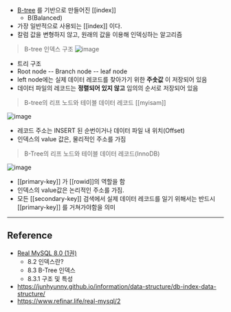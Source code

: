 - [B-tree](https://ko.wikipedia.org/wiki/B_%ED%8A%B8%EB%A6%AC) 를 기반으로 만들어진 [[index]]
	- B(Balanced)
- 가장 일반적으로 사용되는 [[index]] 이다.
- 칼럼 값을 변형하지 않고, 원래의 값을 이용해 인덱싱하는 알고리즘

> B-tree 인덱스 구조
![image](https://junhyunny.github.io/images/db-index-data-structure-3.JPG)

- 트리 구조
- Root node -- Branch node -- leaf node
- left node에는 실제 데이터 레코드를 찾아가기 위한 **주솟값** 이 저장되어 있음
- 데이터 파일의 레코드는 **정렬되어 있지 않고** 임의의 순서로 저장되어 있음

> B-tree의 리프 노드와 테이블 데이터 레코드 [[myisam]]

![image](https://oopy.lazyrockets.com/api/v2/notion/image?src=https%3A%2F%2Fs3-us-west-2.amazonaws.com%2Fsecure.notion-static.com%2F59a91184-df16-421c-9f40-7f4e45b9c229%2FUntitled.png&blockId=e27cd55f-671c-43ce-bcfe-b0f20e6454fe)
- 레코드 주소는 INSERT 된 순번이거나 데이터 파일 내 위치(Offset)
- 인덱스의 value 값은, 물리적인 주소를 가짐

>  B-Tree의 리프 노드와 테이블 데이터 레코드(InnoDB)

![image](https://oopy.lazyrockets.com/api/v2/notion/image?src=https%3A%2F%2Fs3-us-west-2.amazonaws.com%2Fsecure.notion-static.com%2Feb58a0f8-87b8-49ed-b582-565f421524c2%2FUntitled.png&blockId=f361b3ec-d16d-40dd-b4eb-944c0ef98833)

- [[primary-key]] 가 [[rowid]]의 역할을 함
- 인덱스의 value값은 논리적인 주소를 가짐.
- 모든 [[secondary-key]] 검색에서 실제 데이터 레코드를 일기 위해서는 반드시 [[primary-key]] 를 거쳐가야함을 의미

---
## Reference
 -  [Real MySQL 8.0 (1권)](https://product.kyobobook.co.kr/detail/S000001766482)
	- 8.2 인덱스란?
	- 8.3 B-Tree 인덱스
	- 8.3.1 구조 및 특성
- https://junhyunny.github.io/information/data-structure/db-index-data-structure/
- https://www.refinar.life/real-mysql/2